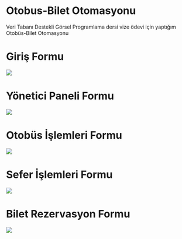 # Otobus-Bilet Otomasyonu


Veri Tabanı Destekli Görsel Programlama dersi vize ödevi için yaptığım Otobüs-Bilet Otomasyonu 

# Giriş Formu

![](https://www.hulusi-bindebir.com/wp-content/uploads/2020/09/Giris-formu-1024x554.jpg)


# Yönetici Paneli Formu

![](https://www.hulusi-bindebir.com/wp-content/uploads/2020/09/Yonetici-Paneli-Formu-1024x554.jpg)


# Otobüs İşlemleri Formu

![](https://www.hulusi-bindebir.com/wp-content/uploads/2020/09/Otobus-Islemleri-Formu-1024x554.jpg)


# Sefer İşlemleri Formu

![](https://www.hulusi-bindebir.com/wp-content/uploads/2020/09/Sefer-Islemleri-Formu-1024x554.jpg)


# Bilet Rezervasyon Formu

![](https://www.hulusi-bindebir.com/wp-content/uploads/2020/09/Bilet-Rezervasyon-Formu-1024x554.jpg)

